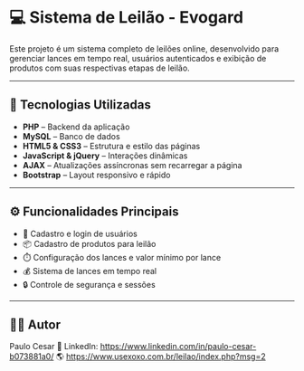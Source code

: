 # 💻 Sistema de Leilão - Evogard

Este projeto é um sistema completo de leilões online, desenvolvido para gerenciar lances em tempo real, usuários autenticados e exibição de produtos com suas respectivas etapas de leilão.

---

## 🚀 Tecnologias Utilizadas

- **PHP** – Backend da aplicação
- **MySQL** – Banco de dados
- **HTML5 & CSS3** – Estrutura e estilo das páginas
- **JavaScript & jQuery** – Interações dinâmicas
- **AJAX** – Atualizações assíncronas sem recarregar a página
- **Bootstrap** – Layout responsivo e rápido

---

## ⚙️ Funcionalidades Principais

- 🧑 Cadastro e login de usuários
- 📦 Cadastro de produtos para leilão
- ⏱️ Configuração dos lances e valor mínimo por lance
- 💰 Sistema de lances em tempo real
- 🔒 Controle de segurança e sessões

---

## 🙋‍♂️ Autor

Paulo Cesar
📧 LinkedIn: https://www.linkedin.com/in/paulo-cesar-b073881a0/
🌎 https://www.usexoxo.com.br/leilao/index.php?msg=2
